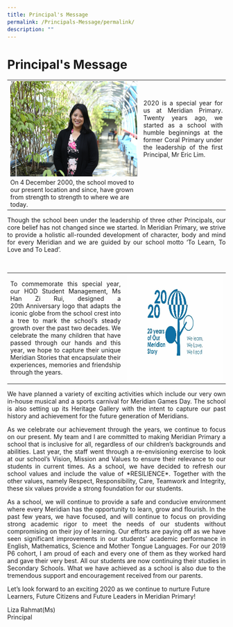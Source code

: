```yaml
---
title: Principal's Message
permalink: /Principals-Message/permalink/
description: ""
---
```

# Principal's Message

<table style="width:100%">
  <tr>
    <td><img src="/images/About%20As/Liza%20Rahmat%20MPS.jpg" style="width:2570px;height:220px; float:left"></td>
    <td><p align = "justify">2020 is a special year for us at Meridian Primary. Twenty years ago, we started as a school with humble beginnings at the former Coral Primary under the leadership of the first Principal, Mr Eric Lim.</p></td>
  </tr>
	<tr>
		<td>On 4 December 2000, the school moved to our present location and since, have grown from strength to strength to where we are today.</td>
	</tr>
</table>


<p align = "justify">Though the school been under the leadership of three other Principals, our core belief has not changed since we started. In Meridian Primary, we strive to provide a holistic all-rounded development of character, body and mind for every Meridian and we are guided by our school motto ‘To Learn, To Love and To Lead’.</p>

<br>
<table style="width:100%">
  <tr>
    <td><p align = "justify">To commemorate this special year, our HOD Student Management, Ms Han Zi Rui, designed a 20th Anniversary logo that adapts the iconic globe from the school crest into a tree to mark the school’s steady growth over the past two decades. We celebrate the many children that have passed through our hands and this year, we hope to capture their unique Meridian Stories that encapsulate their experiences, memories and friendship through the years.</p></td>
    <td><img src="/images/About%20As/2020.jpg" style="width:4500px;height:250px; float:right"></td>
  </tr>
</table>

<p align = "justify">We have planned a variety of exciting activities which include our very own in-house musical and a sports carnival for Meridian Games Day. The school is also setting up its Heritage Gallery with the intent to capture our past history and achievement for the future generation of Meridians.</p>

<p align = "justify">As we celebrate our achievement through the years, we continue to focus on our present. My team and I are committed to making Meridian Primary a school that is inclusive for all, regardless of our children’s backgrounds and abilities. Last year, the staff went through a re-envisioning exercise to look at our school’s Vision, Mission and Values to ensure their relevance to our students in current times. As a school, we have decided to refresh our school values and include the value of *RESILIENCE*. Together with the other values, namely Respect, Responsibility, Care, Teamwork and Integrity, these six values provide a strong foundation for our students.</p>

<p align = "justify">As a school, we will continue to provide a safe and conducive environment where every Meridian has the opportunity to learn, grow and flourish. In the past few years, we have focused, and will continue to focus on providing strong academic rigor to meet the needs of our students without compromising on their joy of learning. Our efforts are paying off as we have seen significant improvements in our students’ academic performance in English, Mathematics, Science and Mother Tongue Languages. For our 2019 P6 cohort, I am proud of each and every one of them as they worked hard and gave their very best. All our students are now continuing their studies in Secondary Schools. What we have achieved as a school is also due to the tremendous support and encouragement received from our parents.</p>

Let’s look forward to an exciting 2020 as we continue to nurture Future Learners, Future Citizens and Future Leaders in Meridian Primary!

Liza Rahmat(Ms)<br>
Principal